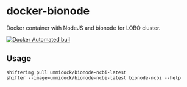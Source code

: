 # docker-bionode

Docker container with NodeJS and bionode for LOBO cluster.

[![Docker Automated buil](https://img.shields.io/docker/automated/jrottenberg/ffmpeg.svg)](https://hub.docker.com/r/ummidock/bionode-ncbi/)

Usage
-----

    shifterimg pull ummidock/bionode-ncbi-latest
    shifter --image=ummidock/bionode-ncbi-latest bionode-ncbi --help